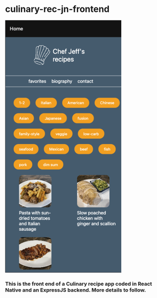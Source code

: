 # culinary-rec-jn-frontend

<p align = 'left'>
<img src = 'assets/midwayThru.jpg' alt = 'Early screenshot' width =375; height = auto ; style = "border-radius= 25%" > 
</p>

### This is the front end of a Culinary recipe app coded in React Native and an ExpressJS backend. More details to follow.
